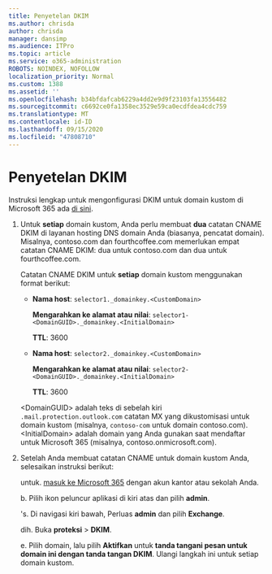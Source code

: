 ```yaml
---
title: Penyetelan DKIM
ms.author: chrisda
author: chrisda
manager: dansimp
ms.audience: ITPro
ms.topic: article
ms.service: o365-administration
ROBOTS: NOINDEX, NOFOLLOW
localization_priority: Normal
ms.custom: 1388
ms.assetid: ''
ms.openlocfilehash: b34bfdafcab6229a4dd2e9d9f23103fa13556482
ms.sourcegitcommit: c6692ce0fa1358ec3529e59ca0ecdfdea4cdc759
ms.translationtype: MT
ms.contentlocale: id-ID
ms.lasthandoff: 09/15/2020
ms.locfileid: "47808710"
---
```

# <a name="setup-dkim"></a>Penyetelan DKIM

Instruksi lengkap untuk mengonfigurasi DKIM untuk domain kustom di Microsoft 365 ada [di sini](https://docs.microsoft.com/microsoft-365/security/office-365-security/use-dkim-to-validate-outbound-email#steps-you-need-to-do-to-manually-set-up-dkim).

1. Untuk **setiap** domain kustom, Anda perlu membuat **dua** catatan CNAME DKIM di layanan hosting DNS domain Anda (biasanya, pencatat domain). Misalnya, contoso.com dan fourthcoffee.com memerlukan empat catatan CNAME DKIM: dua untuk contoso.com dan dua untuk fourthcoffee.com.

   Catatan CNAME DKIM untuk **setiap** domain kustom menggunakan format berikut:

   - **Nama host**: `selector1._domainkey.<CustomDomain>`

     **Mengarahkan ke alamat atau nilai**: `selector1-<DomainGUID>._domainkey.<InitialDomain>`

     **TTL**: 3600

   - **Nama host**: `selector2._domainkey.<CustomDomain>`

     **Mengarahkan ke alamat atau nilai**: `selector2-<DomainGUID>._domainkey.<InitialDomain>`

     **TTL**: 3600

   \<DomainGUID\> adalah teks di sebelah kiri `.mail.protection.outlook.com` catatan MX yang dikustomisasi untuk domain kustom (misalnya, `contoso-com` untuk domain contoso.com). \<InitialDomain\> adalah domain yang Anda gunakan saat mendaftar untuk Microsoft 365 (misalnya, contoso.onmicrosoft.com).

2. Setelah Anda membuat catatan CNAME untuk domain kustom Anda, selesaikan instruksi berikut:

   untuk. [masuk ke Microsoft 365](https://support.office.microsoft.com/article/e9eb7d51-5430-4929-91ab-6157c5a050b4) dengan akun kantor atau sekolah Anda.

   b. Pilih ikon peluncur aplikasi di kiri atas dan pilih **admin**.

   's. Di navigasi kiri bawah, Perluas **admin** dan pilih **Exchange**.

   dih. Buka **proteksi**  >  **DKIM**.

   e. Pilih domain, lalu pilih **Aktifkan** untuk **tanda tangani pesan untuk domain ini dengan tanda tangan DKIM**. Ulangi langkah ini untuk setiap domain kustom.
